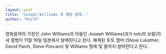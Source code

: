 ```yaml
---
layout: post
title: "Joseph Williams 새 앨범 발매.."
author: "Keith"
---
```


영화음악의 거장인 John Williams의 아들인 Joseph Williams(과거 toto의 보컬)의 새 앨범이 11월 19일 일본에서 발매된다고 한다. 해체된 토토 맴버 (Steve Lukather, David Paich, Steve Porcaro) 및 Williams 형제 및 딸까지 참여한다고 한다..



